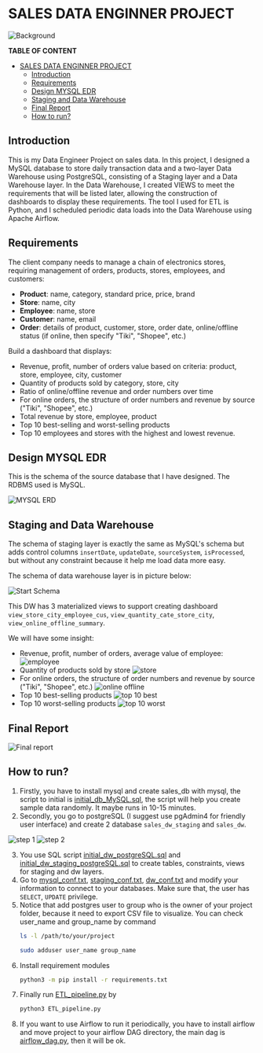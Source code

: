 # SALES DATA ENGINNER PROJECT

![Background](image/background.png)

**TABLE OF CONTENT**

- [SALES DATA ENGINNER PROJECT](#sales-data-enginner-project)
  - [Introduction](#introduction)
  - [Requirements](#requirements)
  - [Design MYSQL EDR](#design-mysql-edr)
  - [Staging and Data Warehouse](#staging-and-data-warehouse)
  - [Final Report](#final-report)
  - [How to run?](#how-to-run)


## Introduction

This is my Data Engineer Project on sales data. In this project, I designed a MySQL database to store daily transaction data and a two-layer Data Warehouse using PostgreSQL, consisting of a Staging layer and a Data Warehouse layer. In the Data Warehouse, I created VIEWS to meet the requirements that will be listed later, allowing the construction of dashboards to display these requirements. The tool I used for ETL is Python, and I scheduled periodic data loads into the Data Warehouse using Apache Airflow.

## Requirements

The client company needs to manage a chain of electronics stores, requiring management of orders, products, stores, employees, and customers:

- **Product**: name, category, standard price, price, brand
- **Store**: name, city
- **Employee**: name, store
- **Customer**: name, email
- **Order**: details of product, customer, store, order date, online/offline status (if online, then specify "Tiki", "Shopee", etc.)

Build a dashboard that displays:

- Revenue, profit, number of orders value based on criteria: product, store, employee, city, customer
- Quantity of products sold by category, store, city
- Ratio of online/offline revenue and order numbers over time
- For online orders, the structure of order numbers and revenue by source ("Tiki", "Shopee", etc.)
- Total revenue by store, employee, product
- Top 10 best-selling and worst-selling products
- Top 10 employees and stores with the highest and lowest revenue.

## Design MYSQL EDR

This is the schema of the source database that I have designed. The RDBMS used is MySQL.

![MYSQL ERD](image/mysql_erd.png)

## Staging and Data Warehouse

The schema of staging layer is exactly the same as MySQL's schema but adds control columns `insertDate`, `updateDate`, `sourceSystem`, `isProcessed`, but without any constraint because it help me load data more easy.

The schema of data warehouse layer is in picture below:

![Start Schema](image/star_schema.png)

This DW has 3 materialized views to support creating dashboard `view_store_city_employee_cus`, `view_quantity_cate_store_city`, `view_online_offline_summary`.

We will have some insight:

- Revenue, profit, number of orders, average value of employee:
![employee](image/revenue_employee.png)
- Quantity of products sold by store
![store](image/quantity_store.png)
- For online orders, the structure of order numbers and revenue by source ("Tiki", "Shopee", etc.)
![online offline](image/revenue_on_off.png)
- Top 10 best-selling products
![top 10 best](image/top_10best.png)
- Top 10 worst-selling products
![top 10 worst](image/top_10worst.png)

## Final Report

![Final report](image/report.png)

## How to run?

1. Firstly, you have to install mysql and create sales_db with mysql, the script to initial is [initial_db_MySQL.sql](SQLScript/initial_db_MySQL.sql), the script will help you create sample data randomly. It maybe runs in 10-15 minutes.
2. Secondly, you go to postgreSQL (I suggest use pgAdmin4 for friendly user interface) and create 2 database `sales_dw_staging` and `sales_dw`.

![step 1](image/create_db_postgres.png)
![step 2](image/create_db_postgres_2.png)

3. You use SQL script [initial_dw_postgreSQL.sql](SQLScript/initial_dw_postgreSQL.sql) and [initial_dw_staging_postgreSQL.sql](SQLScript/initial_dw_staging_postgreSQL.sql) to create tables, constraints, views for staging and dw layers.
4. Go to [mysql_conf.txt](mysql_conf.txt), [staging_conf.txt](staging_conf.txt), [dw_conf.txt](dw_conf.txt) and modify your information to connect to your databases. Make sure that, the user has `SELECT`, `UPDATE` privilege.
5. Notice that add postgres user to group who is the owner of your project folder, because it need to export CSV file to visualize. You can check user_name and group_name by command
   ```bash
   ls -l /path/to/your/project
   ```
   ```bash
   sudo adduser user_name group_name
   ```
6. Install requirement modules
   ```bash
   python3 -m pip install -r requirements.txt
   ```
7. Finally run [ETL_pipeline.py](ETL_pipeline.py) by
   ```bash
   python3 ETL_pipeline.py
   ```
8. If you want to use Airflow to run it periodically, you have to install airflow and move project to your airflow DAG directory, the main dag is [airflow_dag.py](airflow_dag.py), then it will be ok.


